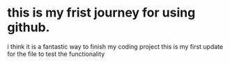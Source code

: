 # this is my frist journey for using github.
i think it is a fantastic way to finish my coding project 
this is my first update for the file to test the functionality 

